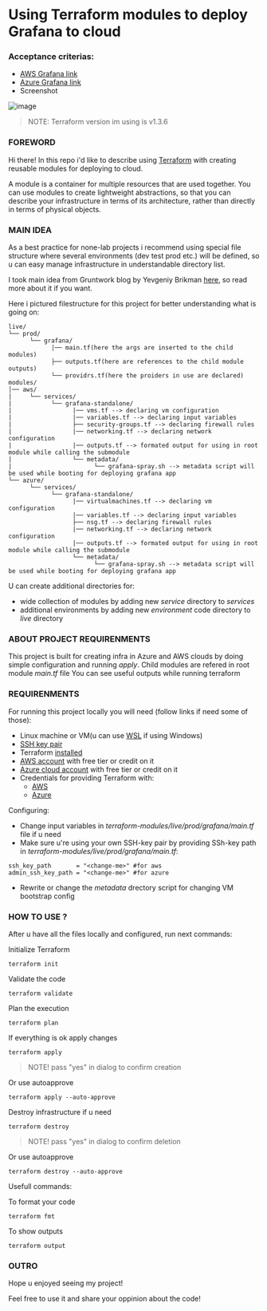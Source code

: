 # Using Terraform modules to deploy Grafana to cloud
### Acceptance criterias:
- [AWS Grafana link](http://54.93.163.55:3000)
- [Azure Grafana link](http://40.69.210.96:3000)
- Screenshot

![image](https://user-images.githubusercontent.com/109740456/209736566-3bf8bcda-31b8-4479-b187-4497499640ee.png)


>NOTE: Terraform version im using is  v1.3.6
### FOREWORD ###
Hi there!
In this repo i'd like to describe using [Terraform](https://www.terraform.io/) with creating reusable modules for deploying to cloud.

A module is a container for multiple resources that are used together. You can use modules to create lightweight abstractions, so that you can describe your infrastructure in terms of its architecture, rather than directly in terms of physical objects.

### MAIN IDEA ###
As a best practice for none-lab projects i recommend using special file structure where several environments (dev test prod etc.) will be defined, so u can easy manage infrastructure in understandable directory list.

I took main idea from Gruntwork blog by Yevgeniy Brikman [here](https://blog.gruntwork.io/how-to-create-reusable-infrastructure-with-terraform-modules-25526d65f73d), so read more about it if you want.

Here i pictured filestructure for this project for better understanding what is going on:
 
```
live/
└── prod/
      └── grafana/
            |── main.tf(here the args are inserted to the child modules)
            ├── outputs.tf(here are references to the child module outputs)
            └── providrs.tf(here the proiders in use are declared)
modules/
│── aws/
|     └── services/
|           └── grafana-standalone/
|                 |── vms.tf --> declaring vm configuration 
|                 |── variables.tf --> declaring input variables
|                 ├── security-groups.tf --> declaring firewall rules
|                 |── networking.tf --> declaring network configuration
|                 |── outputs.tf --> formated output for using in root module while calling the submodule
|                 └── metadata/
|                       └── grafana-spray.sh --> metadata script will be used while booting for deploying grafana app
└── azure/
      └── services/
            └── grafana-standalone/
                  |── virtualmachines.tf --> declaring vm configuration
                  |── variables.tf --> declaring input variables
                  ├── nsg.tf --> declaring firewall rules
                  |── networking.tf --> declaring network configuration
                  |── outputs.tf --> formated output for using in root module while calling the submodule
                  └── metadata/
                        └── grafana-spray.sh --> metadata script will be used while booting for deploying grafana app
```
U can create additional directories for:
  - wide collection of modules by adding new _service_ directory to _services_
  - additional environments by adding new _environment_ code directory to _live_ directory
  
### ABOUT PROJECT REQUIRENMENTS ###
This project is built for creating infra in Azure and AWS clouds by doing simple configuration and running _apply_.
Child modules are refered in root module _main.tf_ file
You can see useful outputs while running terraform
### REQUIRENMENTS ###
For running this project locally you will need (follow links if need some of those):
  - Linux machine or VM(u can use [WSL](https://learn.microsoft.com/en-us/windows/wsl/install) if using Windows)
  - [SSH key pair](https://www.ssh.com/academy/ssh/keygen)
  - Terraform [installed](https://developer.hashicorp.com/terraform/tutorials/aws-get-started/install-cli)
  - [AWS account](https://portal.aws.amazon.com/billing/signup#/start/email) with free tier or credit on it
  - [Azure cloud account](https://azure.microsoft.com/en-us/free/) with free tier or credit on it
  - Credentials for providing Terraform with:
    - [AWS](https://registry.terraform.io/providers/hashicorp/azurerm/latest/docs/guides/service_principal_client_secret)
    - [Azure](https://registry.terraform.io/providers/hashicorp/aws/latest/docs)
    
Configuring:
  - Change input variables in _terraform-modules/live/prod/grafana/main.tf_ file if u need
  - Make sure u're using your own SSH-key pair by providing SSh-key path in _terraform-modules/live/prod/grafana/main.tf_:
  ```
  ssh_key_path       = "<change-me>" #for aws
  admin_ssh_key_path = "<change-me>" #for azure
  ```
  - Rewrite or change the _metadata_ drectory script for changing VM bootstrap config
  
### HOW TO USE ? ###
After u have all the files locally and configured, run next commands:

Initialize Terraform
```
terraform init
```
Validate the code
```
terraform validate
```
Plan the execution
```
terraform plan
```
If everything is ok apply changes
```
terraform apply
```
> NOTE! pass "yes" in dialog to confirm creation

Or use autoapprove
```
terraform apply --auto-approve
```
Destroy infrastructure if u need
```
terraform destroy
```
> NOTE! pass "yes" in dialog to confirm deletion

Or use autoapprove
```
terraform destroy --auto-approve
```
Usefull commands:

To format your code
```
terraform fmt
```
To show outputs
```
terraform output
```
### OUTRO ###
Hope u enjoyed seeing my project!

Feel free to use it and share your oppinion about the code!
